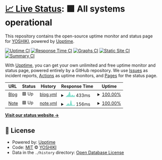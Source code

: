# [📈 Live Status](https://status.takagi.blog): <!--live status--> **🟩 All systems operational**

This repository contains the open-source uptime monitor and status page for [YOSHIKI](https://status.takagi.blog), powered by [Upptime](https://github.com/upptime/upptime).

[![Uptime CI](https://github.com/ytkg/status.takagi.blog/workflows/Uptime%20CI/badge.svg)](https://github.com/upptime/upptime/actions?query=workflow%3A%22Uptime+CI%22)
[![Response Time CI](https://github.com/ytkg/status.takagi.blog/workflows/Response%20Time%20CI/badge.svg)](https://github.com/upptime/upptime/actions?query=workflow%3A%22Response+Time+CI%22)
[![Graphs CI](https://github.com/ytkg/status.takagi.blog/workflows/Graphs%20CI/badge.svg)](https://github.com/upptime/upptime/actions?query=workflow%3A%22Graphs+CI%22)
[![Static Site CI](https://github.com/ytkg/status.takagi.blog/workflows/Static%20Site%20CI/badge.svg)](https://github.com/upptime/upptime/actions?query=workflow%3A%22Static+Site+CI%22)
[![Summary CI](https://github.com/ytkg/status.takagi.blog/workflows/Summary%20CI/badge.svg)](https://github.com/upptime/upptime/actions?query=workflow%3A%22Summary+CI%22)

With [Upptime](https://upptime.js.org), you can get your own unlimited and free uptime monitor and status page, powered entirely by a GitHub repository. We use [Issues](https://github.com/ytkg/status.takagi.blog/issues) as incident reports, [Actions](https://github.com/ytkg/status.takagi.blog/actions) as uptime monitors, and [Pages](https://status.takagi.blog) for the status page.

<!--start: status pages-->
<!-- This summary is generated by Upptime (https://github.com/upptime/upptime) -->
<!-- Do not edit this manually, your changes will be overwritten -->
<!-- prettier-ignore -->
| URL | Status | History | Response Time | Uptime |
| --- | ------ | ------- | ------------- | ------ |
| <img alt="" src="https://favicons.githubusercontent.com/takagi.blog" height="13"> [Blog](https://takagi.blog/) | 🟩 Up | [blog.yml](https://github.com/ytkg/status.takagi.blog/commits/HEAD/history/blog.yml) | <details><summary><img alt="Response time graph" src="./graphs/blog/response-time-week.png" height="20"> 433ms</summary><br><a href="https://status.takagi.blog/history/blog"><img alt="Response time 407" src="https://img.shields.io/endpoint?url=https%3A%2F%2Fraw.githubusercontent.com%2Fytkg%2Fstatus.takagi.blog%2FHEAD%2Fapi%2Fblog%2Fresponse-time.json"></a><br><a href="https://status.takagi.blog/history/blog"><img alt="24-hour response time 379" src="https://img.shields.io/endpoint?url=https%3A%2F%2Fraw.githubusercontent.com%2Fytkg%2Fstatus.takagi.blog%2FHEAD%2Fapi%2Fblog%2Fresponse-time-day.json"></a><br><a href="https://status.takagi.blog/history/blog"><img alt="7-day response time 433" src="https://img.shields.io/endpoint?url=https%3A%2F%2Fraw.githubusercontent.com%2Fytkg%2Fstatus.takagi.blog%2FHEAD%2Fapi%2Fblog%2Fresponse-time-week.json"></a><br><a href="https://status.takagi.blog/history/blog"><img alt="30-day response time 342" src="https://img.shields.io/endpoint?url=https%3A%2F%2Fraw.githubusercontent.com%2Fytkg%2Fstatus.takagi.blog%2FHEAD%2Fapi%2Fblog%2Fresponse-time-month.json"></a><br><a href="https://status.takagi.blog/history/blog"><img alt="1-year response time 406" src="https://img.shields.io/endpoint?url=https%3A%2F%2Fraw.githubusercontent.com%2Fytkg%2Fstatus.takagi.blog%2FHEAD%2Fapi%2Fblog%2Fresponse-time-year.json"></a></details> | <details><summary><a href="https://status.takagi.blog/history/blog">100.00%</a></summary><a href="https://status.takagi.blog/history/blog"><img alt="All-time uptime 99.99%" src="https://img.shields.io/endpoint?url=https%3A%2F%2Fraw.githubusercontent.com%2Fytkg%2Fstatus.takagi.blog%2FHEAD%2Fapi%2Fblog%2Fuptime.json"></a><br><a href="https://status.takagi.blog/history/blog"><img alt="24-hour uptime 100.00%" src="https://img.shields.io/endpoint?url=https%3A%2F%2Fraw.githubusercontent.com%2Fytkg%2Fstatus.takagi.blog%2FHEAD%2Fapi%2Fblog%2Fuptime-day.json"></a><br><a href="https://status.takagi.blog/history/blog"><img alt="7-day uptime 100.00%" src="https://img.shields.io/endpoint?url=https%3A%2F%2Fraw.githubusercontent.com%2Fytkg%2Fstatus.takagi.blog%2FHEAD%2Fapi%2Fblog%2Fuptime-week.json"></a><br><a href="https://status.takagi.blog/history/blog"><img alt="30-day uptime 100.00%" src="https://img.shields.io/endpoint?url=https%3A%2F%2Fraw.githubusercontent.com%2Fytkg%2Fstatus.takagi.blog%2FHEAD%2Fapi%2Fblog%2Fuptime-month.json"></a><br><a href="https://status.takagi.blog/history/blog"><img alt="1-year uptime 99.99%" src="https://img.shields.io/endpoint?url=https%3A%2F%2Fraw.githubusercontent.com%2Fytkg%2Fstatus.takagi.blog%2FHEAD%2Fapi%2Fblog%2Fuptime-year.json"></a></details>
| <img alt="" src="https://favicons.githubusercontent.com/note.takagi.blog" height="13"> [Note](https://note.takagi.blog/) | 🟩 Up | [note.yml](https://github.com/ytkg/status.takagi.blog/commits/HEAD/history/note.yml) | <details><summary><img alt="Response time graph" src="./graphs/note/response-time-week.png" height="20"> 156ms</summary><br><a href="https://status.takagi.blog/history/note"><img alt="Response time 400" src="https://img.shields.io/endpoint?url=https%3A%2F%2Fraw.githubusercontent.com%2Fytkg%2Fstatus.takagi.blog%2FHEAD%2Fapi%2Fnote%2Fresponse-time.json"></a><br><a href="https://status.takagi.blog/history/note"><img alt="24-hour response time 550" src="https://img.shields.io/endpoint?url=https%3A%2F%2Fraw.githubusercontent.com%2Fytkg%2Fstatus.takagi.blog%2FHEAD%2Fapi%2Fnote%2Fresponse-time-day.json"></a><br><a href="https://status.takagi.blog/history/note"><img alt="7-day response time 156" src="https://img.shields.io/endpoint?url=https%3A%2F%2Fraw.githubusercontent.com%2Fytkg%2Fstatus.takagi.blog%2FHEAD%2Fapi%2Fnote%2Fresponse-time-week.json"></a><br><a href="https://status.takagi.blog/history/note"><img alt="30-day response time 228" src="https://img.shields.io/endpoint?url=https%3A%2F%2Fraw.githubusercontent.com%2Fytkg%2Fstatus.takagi.blog%2FHEAD%2Fapi%2Fnote%2Fresponse-time-month.json"></a><br><a href="https://status.takagi.blog/history/note"><img alt="1-year response time 402" src="https://img.shields.io/endpoint?url=https%3A%2F%2Fraw.githubusercontent.com%2Fytkg%2Fstatus.takagi.blog%2FHEAD%2Fapi%2Fnote%2Fresponse-time-year.json"></a></details> | <details><summary><a href="https://status.takagi.blog/history/note">100.00%</a></summary><a href="https://status.takagi.blog/history/note"><img alt="All-time uptime 100.00%" src="https://img.shields.io/endpoint?url=https%3A%2F%2Fraw.githubusercontent.com%2Fytkg%2Fstatus.takagi.blog%2FHEAD%2Fapi%2Fnote%2Fuptime.json"></a><br><a href="https://status.takagi.blog/history/note"><img alt="24-hour uptime 100.00%" src="https://img.shields.io/endpoint?url=https%3A%2F%2Fraw.githubusercontent.com%2Fytkg%2Fstatus.takagi.blog%2FHEAD%2Fapi%2Fnote%2Fuptime-day.json"></a><br><a href="https://status.takagi.blog/history/note"><img alt="7-day uptime 100.00%" src="https://img.shields.io/endpoint?url=https%3A%2F%2Fraw.githubusercontent.com%2Fytkg%2Fstatus.takagi.blog%2FHEAD%2Fapi%2Fnote%2Fuptime-week.json"></a><br><a href="https://status.takagi.blog/history/note"><img alt="30-day uptime 100.00%" src="https://img.shields.io/endpoint?url=https%3A%2F%2Fraw.githubusercontent.com%2Fytkg%2Fstatus.takagi.blog%2FHEAD%2Fapi%2Fnote%2Fuptime-month.json"></a><br><a href="https://status.takagi.blog/history/note"><img alt="1-year uptime 100.00%" src="https://img.shields.io/endpoint?url=https%3A%2F%2Fraw.githubusercontent.com%2Fytkg%2Fstatus.takagi.blog%2FHEAD%2Fapi%2Fnote%2Fuptime-year.json"></a></details>

<!--end: status pages-->

[**Visit our status website →**](https://status.takagi.blog)

## 📄 License

- Powered by: [Upptime](https://github.com/upptime/upptime)
- Code: [MIT](./LICENSE) © [YOSHIKI](https://status.takagi.blog)
- Data in the `./history` directory: [Open Database License](https://opendatacommons.org/licenses/odbl/1-0/)
